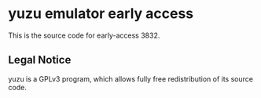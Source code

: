 yuzu emulator early access
=============

This is the source code for early-access 3832.

## Legal Notice

yuzu is a GPLv3 program, which allows fully free redistribution of its source code.